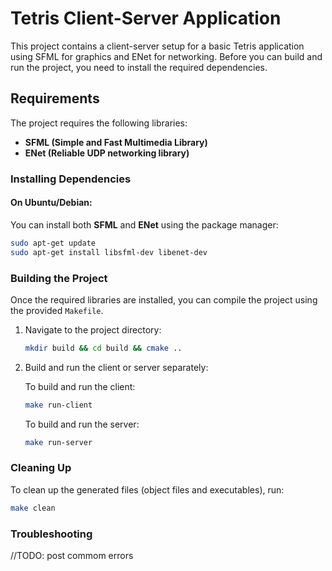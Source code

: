 # Tetris Client-Server Application

This project contains a client-server setup for a basic Tetris application using SFML for graphics and ENet for networking. Before you can build and run the project, you need to install the required dependencies.

## Requirements

The project requires the following libraries:

- **SFML (Simple and Fast Multimedia Library)**
- **ENet (Reliable UDP networking library)**

### Installing Dependencies

#### On Ubuntu/Debian:

You can install both **SFML** and **ENet** using the package manager:

```bash
sudo apt-get update
sudo apt-get install libsfml-dev libenet-dev
```

### Building the Project

Once the required libraries are installed, you can compile the project using the provided `Makefile`.

1. Navigate to the project directory:

   ```bash
   mkdir build && cd build && cmake ..
   ```

2. Build and run the client or server separately:

   To build and run the client:
   
   ```bash
   make run-client
   ```

   To build and run the server:

   ```bash
   make run-server
   ```

### Cleaning Up

To clean up the generated files (object files and executables), run:

```bash
make clean
```

### Troubleshooting

//TODO: post commom errors